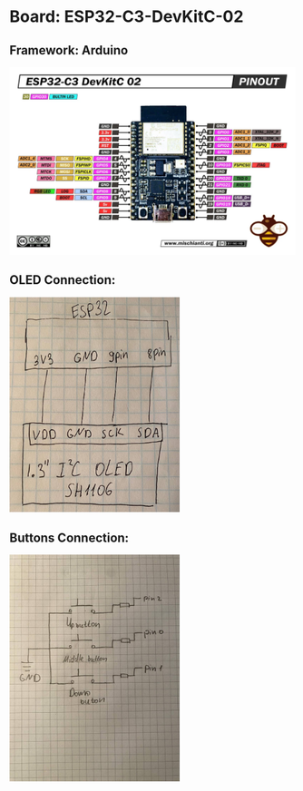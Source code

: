# Board: ESP32-C3-DevKitC-02

## Framework: Arduino

<img src="ESP32-C3-DevKitC-02-pinout-low.jpg.webp" alt="Pinout Info" width="600"/>

## OLED Connection:

<img src="connect_oled.jpg" alt="Pinout Info" width="300"/>

## Buttons Connection:
<img src="buttons_scheme.jpg" alt="Pinout Info" width="300"/>

